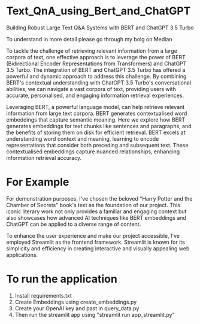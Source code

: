 # Text_QnA_using_Bert_and_ChatGPT
Building Robust Large Text Q&amp;A Systems with BERT and ChatGPT 3.5 Turbo

To understand in more detail please go through my bolg on Median 

To tackle the challenge of retrieving relevant information from a large corpora of text, one effective approach is to leverage the power of BERT (Bidirectional Encoder Representations from Transformers) and ChatGPT 3.5 Turbo. The integration of BERT and ChatGPT 3.5 Turbo has offered a powerful and dynamic approach to address this challenge. By combining BERT's contextual understanding with ChatGPT 3.5 Turbo's conversational abilities, we can navigate a vast corpora of text, providing users with accurate, personalised, and engaging information retrieval experiences.

Leveraging BERT, a powerful language model, can help retrieve relevant information from large text corpora. BERT generates contextualised word embeddings that capture semantic meaning. Here we explore how BERT generates embeddings for text chunks like sentences and paragraphs, and the benefits of storing them on disk for efficient retrieval. BERT excels at understanding word context and meaning, learning to encode representations that consider both preceding and subsequent text. These contextualised embeddings capture nuanced relationships, enhancing information retrieval accuracy.

# For Example
For demonstration purposes, I've chosen the beloved "Harry Potter and the Chamber of Secrets" book's text as the foundation of our project. This iconic literary work not only provides a familiar and engaging context but also showcases how advanced AI techniques like BERT embeddings and ChatGPT can be applied to a diverse range of content.

To enhance the user experience and make our project accessible, I've employed Streamlit as the frontend framework. Streamlit is known for its simplicity and efficiency in creating interactive and visually appealing web applications.

# To run the application

1. Install requirements.txt
2. Create Embeddings using create_embeddings.py
3. Create your OpenAI key and past in query_data.py
4. Then run the streamlit app using "streamlit run app_streamlit.py"

